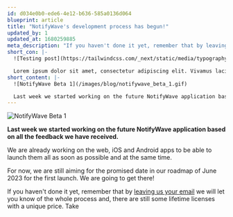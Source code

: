 ```yaml
---
id: d034e0b0-ede6-4e12-b636-585a0136d064
blueprint: article
title: "NotifyWave's development process has begun!"
updated_by: 1
updated_at: 1680259885
meta_description: "If you haven't done it yet, remember that by leaving us your email we will let you know of the whole process and, there are still some lifetime licenses with a unique price. Take"
short_con: |-
  ![Testing post](https://tailwindcss.com/_next/static/media/typography-demo.e7148517.jpg)

  Lorem ipsum dolor sit amet, consectetur adipiscing elit. Vivamus lacinia odio vitae vestibulum vestibulum. Cras porta, nulla et accumsan dictum, odio urna bibendum velit, nec ullamcorper elit dolor et quam.
short_content: |-
  ![NotifyWave Beta 1](/images/blog/notifywave_beta_1.gif)

  Last week we started working on the future NotifyWave application based on all the feedback we have received.
---
```

![NotifyWave Beta 1](/images/blog/notifywave_beta_1.gif)

**Last week we started working on the future NotifyWave application based on all the feedback we have received.**

We are already working on the web, iOS and Android apps to be able to launch them all as soon as possible and at the same time.

For now, we are still aiming for the promised date in our roadmap of June 2023 for the first launch. We are going to get there!

If you haven't done it yet, remember that by [leaving us your email](https://notifywave.com) we will let you know of the whole process and, there are still some lifetime licenses with a unique price. Take